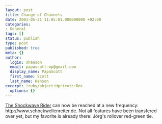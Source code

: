 ```yaml
---
layout: post
title: Change of Channels
date: 2001-05-21 11:05:01.000000000 +02:00
categories:
- General
tags: []
status: publish
type: post
published: true
meta: {}
author:
  login: shanson
  email: papascott-wp@gmail.com
  display_name: PapaScott
  first_name: Scott
  last_name: Hanson
excerpt: !ruby/object:Hpricot::Doc
  options: {}
---
```

<p><a href="http://www.schockwellenreiter.de">The Shockwave Rider</a> can now be reached at a new frequency: http://www.schockwellenreiter.de. Not all features have been transfered over yet, but my favorite is already there: Jörg's rollover red-green tie.</p>
